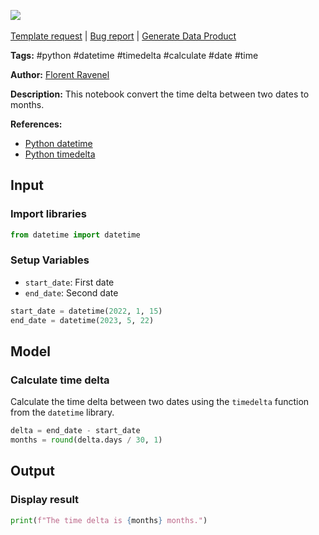 <a href="https://app.naas.ai/user-redirect/naas/downloader?url=https://raw.githubusercontent.com/jupyter-naas/awesome-notebooks/master/Python/Python_Convert_time_delta_to_months.ipynb" target="_parent"><img src="https://naasai-public.s3.eu-west-3.amazonaws.com/Open_in_Naas_Lab.svg"/></a><br><br><a href="https://github.com/jupyter-naas/awesome-notebooks/issues/new?assignees=&labels=&template=template-request.md&title=Tool+-+Action+of+the+notebook+">Template request</a> | <a href="https://github.com/jupyter-naas/awesome-notebooks/issues/new?assignees=&labels=bug&template=bug_report.md&title=Python+-+Convert+time+delta+to+months:+Error+short+description">Bug report</a> | <a href="https://app.naas.ai/user-redirect/naas/downloader?url=https://raw.githubusercontent.com/jupyter-naas/awesome-notebooks/master/Naas/Naas_Start_data_product.ipynb" target="_parent">Generate Data Product</a>

**Tags:** #python #datetime #timedelta #calculate #date #time 

**Author:** [Florent Ravenel](https://www.linkedin.com/in/florent-ravenel/)

**Description:** This notebook convert the time delta between two dates to months.

**References:**
- [Python datetime](https://docs.python.org/3/library/datetime.html)
- [Python timedelta](https://docs.python.org/3/library/datetime.html#timedelta-objects)

## Input

### Import libraries


```python
from datetime import datetime
```

### Setup Variables
- `start_date`: First date
- `end_date`: Second date


```python
start_date = datetime(2022, 1, 15)
end_date = datetime(2023, 5, 22)
```

## Model

### Calculate time delta

Calculate the time delta between two dates using the `timedelta` function from the `datetime` library.


```python
delta = end_date - start_date
months = round(delta.days / 30, 1)
```

## Output

### Display result


```python
print(f"The time delta is {months} months.")
```

 
